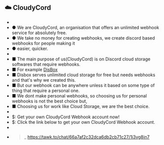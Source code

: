 ## ☁️ CloudyCord
- 
- ● We are CloudyCord, an organisation that offers an unlimited webhook service for absolutely free.
- ● We take no money for creating webhooks, we create discord based webhooks for people making it
- ● easier, quicker.
- 
- ■ The main purpose of us(CloudyCord) is on Discord cloud storage softwares that require webhooks.
- ■ For example [DisBox](https://disboxapp.github.io/home)
- ■ Disbox serves unlimited cloud storage for free but needs webhooks and that's why we created this.
- ■ But our webhook can be anywhere unless it based on some type of thing that require a personal one.
- ■ We dont make personal webhooks, so choosing us for personal webhooks is not the  best choice but,
- ■ Choosing us for work like Cloud Storage, we are the best choice.
- 
- $: Get your own CloudyCord Webhook account now!
- $: Click the link below to get your own CloudyCord Webhook account.
- 
- >_ https://tawk.to/chat/66a7af2c32dca6db2cb71c27/1i3vg8in7
